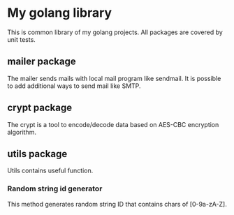 <h1>My golang library</h1>

This is common library of my golang projects.
All packages are covered by unit tests.

## mailer package

The mailer sends mails with local mail program like sendmail.
It is possible to add additional ways to send mail like SMTP.

## crypt package

The crypt is a tool to encode/decode data based on AES-CBC encryption algorithm.

## utils package

Utils contains useful function.

### Random string id generator

This method generates random string ID that contains chars of [0-9a-zA-Z].
